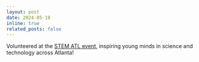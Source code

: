 ```yaml
---
layout: post
date: 2024-05-18
inline: true
related_posts: false
---
```


Volunteered at the [STEM ATL event](/volunteerings/#stem-atl), inspiring young minds in science and technology across Atlanta!
